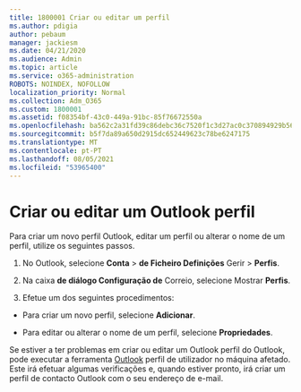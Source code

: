 ```yaml
---
title: 1800001 Criar ou editar um perfil
ms.author: pdigia
author: pebaum
manager: jackiesm
ms.date: 04/21/2020
ms.audience: Admin
ms.topic: article
ms.service: o365-administration
ROBOTS: NOINDEX, NOFOLLOW
localization_priority: Normal
ms.collection: Adm_O365
ms.custom: 1800001
ms.assetid: f08354bf-43c0-449a-91bc-85f76672550a
ms.openlocfilehash: ba562c2a31fd39c86debc36c7520f1c3d27ac0c370894929b566147d965f3ad7
ms.sourcegitcommit: b5f7da89a650d2915dc652449623c78be6247175
ms.translationtype: MT
ms.contentlocale: pt-PT
ms.lasthandoff: 08/05/2021
ms.locfileid: "53965400"
---
```

# <a name="create-or-edit-an-outlook-profile"></a>Criar ou editar um Outlook perfil

Para criar um novo perfil Outlook, editar um perfil ou alterar o nome de um perfil, utilize os seguintes passos.
  
1. No Outlook, selecione **Conta** \> **de Ficheiro Definições** Gerir \> **Perfis**.
    
2. Na caixa **de diálogo Configuração de** Correio, selecione Mostrar **Perfis**.
    
3. Efetue um dos seguintes procedimentos:
    
  - Para criar um novo perfil, selecione **Adicionar**.
    
  - Para editar ou alterar o nome de um perfil, selecione **Propriedades**.
    
Se estiver a ter problemas em criar ou editar um Outlook perfil do Outlook, pode executar a ferramenta [Outlook](https://aka.ms/SaRA-OutlookSetupProfile) perfil de utilizador no máquina afetado. Este irá efetuar algumas verificações e, quando estiver pronto, irá criar um perfil de contacto Outlook com o seu endereço de e-mail. 
  

